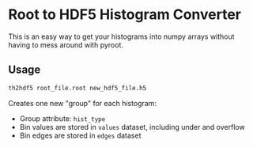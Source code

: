 Root to HDF5 Histogram Converter
================================

This is an easy way to get your histograms into numpy arrays without
having to mess around with pyroot.

Usage
-----

```bash
th2hdf5 root_file.root new_hdf5_file.h5
```

Creates one new "group" for each histogram:

 - Group attribute: `hist_type`
 - Bin values are stored in `values` dataset, including under and overflow
 - Bin edges are stored in `edges` dataset

